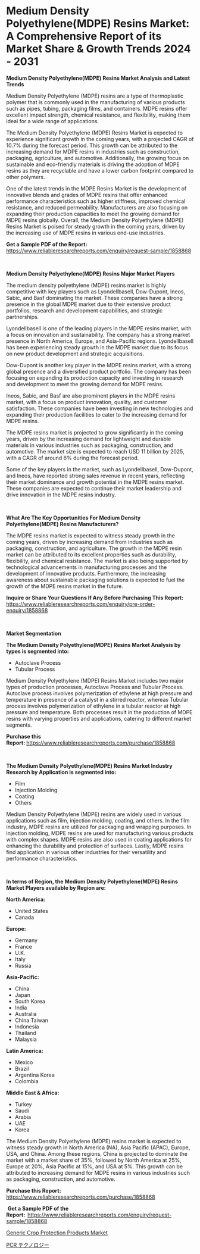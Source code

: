 <p><h1>Medium Density Polyethylene(MDPE) Resins Market: A Comprehensive Report of its Market Share & Growth Trends 2024 - 2031</h1></p><p><strong>Medium Density Polyethylene(MDPE) Resins Market Analysis and Latest Trends</strong></p>
<p><p>Medium Density Polyethylene (MDPE) resins are a type of thermoplastic polymer that is commonly used in the manufacturing of various products such as pipes, tubing, packaging films, and containers. MDPE resins offer excellent impact strength, chemical resistance, and flexibility, making them ideal for a wide range of applications.</p><p>The Medium Density Polyethylene (MDPE) Resins Market is expected to experience significant growth in the coming years, with a projected CAGR of 10.7% during the forecast period. This growth can be attributed to the increasing demand for MDPE resins in industries such as construction, packaging, agriculture, and automotive. Additionally, the growing focus on sustainable and eco-friendly materials is driving the adoption of MDPE resins as they are recyclable and have a lower carbon footprint compared to other polymers.</p><p>One of the latest trends in the MDPE Resins Market is the development of innovative blends and grades of MDPE resins that offer enhanced performance characteristics such as higher stiffness, improved chemical resistance, and reduced permeability. Manufacturers are also focusing on expanding their production capacities to meet the growing demand for MDPE resins globally. Overall, the Medium Density Polyethylene (MDPE) Resins Market is poised for steady growth in the coming years, driven by the increasing use of MDPE resins in various end-use industries.</p></p>
<p><strong>Get a Sample PDF of the Report:&nbsp;</strong> <a href="https://www.reliableresearchreports.com/enquiry/request-sample/1858868">https://www.reliableresearchreports.com/enquiry/request-sample/1858868</a></p>
<p>&nbsp;</p>
<p><strong>Medium Density Polyethylene(MDPE) Resins Major Market Players</strong></p>
<p><p>The medium density polyethylene (MDPE) resins market is highly competitive with key players such as Lyondellbasell, Dow-Dupont, Ineos, Sabic, and Basf dominating the market. These companies have a strong presence in the global MDPE market due to their extensive product portfolios, research and development capabilities, and strategic partnerships.</p><p>Lyondellbasell is one of the leading players in the MDPE resins market, with a focus on innovation and sustainability. The company has a strong market presence in North America, Europe, and Asia-Pacific regions. Lyondellbasell has been experiencing steady growth in the MDPE market due to its focus on new product development and strategic acquisitions.</p><p>Dow-Dupont is another key player in the MDPE resins market, with a strong global presence and a diversified product portfolio. The company has been focusing on expanding its production capacity and investing in research and development to meet the growing demand for MDPE resins.</p><p>Ineos, Sabic, and Basf are also prominent players in the MDPE resins market, with a focus on product innovation, quality, and customer satisfaction. These companies have been investing in new technologies and expanding their production facilities to cater to the increasing demand for MDPE resins.</p><p>The MDPE resins market is projected to grow significantly in the coming years, driven by the increasing demand for lightweight and durable materials in various industries such as packaging, construction, and automotive. The market size is expected to reach USD 11 billion by 2025, with a CAGR of around 6% during the forecast period.</p><p>Some of the key players in the market, such as Lyondellbasell, Dow-Dupont, and Ineos, have reported strong sales revenue in recent years, reflecting their market dominance and growth potential in the MDPE resins market. These companies are expected to continue their market leadership and drive innovation in the MDPE resins industry.</p></p>
<p>&nbsp;</p>
<p><strong>What Are The Key Opportunities For Medium Density Polyethylene(MDPE) Resins Manufacturers?</strong></p>
<p><p>The MDPE resins market is expected to witness steady growth in the coming years, driven by increasing demand from industries such as packaging, construction, and agriculture. The growth in the MDPE resin market can be attributed to its excellent properties such as durability, flexibility, and chemical resistance. The market is also being supported by technological advancements in manufacturing processes and the development of innovative products. Furthermore, the increasing awareness about sustainable packaging solutions is expected to fuel the growth of the MDPE resins market in the future.</p></p>
<p><strong>Inquire or Share Your Questions If Any Before Purchasing This Report:</strong> <a href="https://www.reliableresearchreports.com/enquiry/pre-order-enquiry/1858868">https://www.reliableresearchreports.com/enquiry/pre-order-enquiry/1858868</a></p>
<p>&nbsp;</p>
<p><strong>Market Segmentation</strong></p>
<p><strong>The Medium Density Polyethylene(MDPE) Resins Market Analysis by types is segmented into:</strong></p>
<p><ul><li>Autoclave Process</li><li>Tubular Process</li></ul></p>
<p><p>Medium Density Polyethylene (MDPE) Resins Market includes two major types of production processes, Autoclave Process and Tubular Process. Autoclave process involves polymerization of ethylene at high pressure and temperature in presence of a catalyst in a stirred reactor, whereas Tubular process involves polymerization of ethylene in a tubular reactor at high pressure and temperature. Both processes result in the production of MDPE resins with varying properties and applications, catering to different market segments.</p></p>
<p><strong>Purchase this Report:&nbsp;</strong><a href="https://www.reliableresearchreports.com/purchase/1858868">https://www.reliableresearchreports.com/purchase/1858868</a></p>
<p>&nbsp;</p>
<p><strong>The Medium Density Polyethylene(MDPE) Resins Market Industry Research by Application is segmented into:</strong></p>
<p><ul><li>Film</li><li>Injection Molding</li><li>Coating</li><li>Others</li></ul></p>
<p><p>Medium Density Polyethylene (MDPE) resins are widely used in various applications such as film, injection molding, coating, and others. In the film industry, MDPE resins are utilized for packaging and wrapping purposes. In injection molding, MDPE resins are used for manufacturing various products with complex shapes. MDPE resins are also used in coating applications for enhancing the durability and protection of surfaces. Lastly, MDPE resins find application in various other industries for their versatility and performance characteristics.</p></p>
<p>&nbsp;</p>
<p><strong>In terms of Region, the Medium Density Polyethylene(MDPE) Resins Market Players available by Region are:</strong></p>
<p>
    <p> <strong> North America: </strong>
        <ul>
            <li>United States</li>
            <li>Canada</li>
        </ul>
        </p> 
    <p> <strong> Europe: </strong>
        <ul>
            <li>Germany</li>
            <li>France</li>
            <li>U.K.</li>
            <li>Italy</li>
            <li>Russia</li>
        </ul>
        </p> 
    <p> <strong> Asia-Pacific: </strong>
        <ul>
            <li>China</li>
            <li>Japan</li>
            <li>South Korea</li>
            <li>India</li>
            <li>Australia</li>
            <li>China Taiwan</li>
            <li>Indonesia</li>
            <li>Thailand</li>
            <li>Malaysia</li>
        </ul>
        </p> 
    <p> <strong> Latin America: </strong>
        <ul>
            <li>Mexico</li>
            <li>Brazil</li>
            <li>Argentina Korea</li>
            <li>Colombia</li>
        </ul>
        </p> 
    <p> <strong> Middle East & Africa: </strong>
        <ul>
            <li>Turkey</li>
            <li>Saudi</li>
            <li>Arabia</li>
            <li>UAE</li>
            <li>Korea</li>
        </ul>
    </p>
    </p>
<p><p>The Medium Density Polyethylene (MDPE) resins market is expected to witness steady growth in North America (NA), Asia Pacific (APAC), Europe, USA, and China. Among these regions, China is projected to dominate the market with a market share of 35%, followed by North America at 25%, Europe at 20%, Asia Pacific at 15%, and USA at 5%. This growth can be attributed to increasing demand for MDPE resins in various industries such as packaging, construction, and automotive.</p></p>
<p><strong>Purchase this Report: </strong><a href="https://www.reliableresearchreports.com/purchase/1858868">https://www.reliableresearchreports.com/purchase/1858868</a></p>
<p>&nbsp;<strong>Get a Sample PDF of the Report:&nbsp;&nbsp;</strong><a href="https://www.reliableresearchreports.com/enquiry/request-sample/1858868">https://www.reliableresearchreports.com/enquiry/request-sample/1858868</a></p>
<p><strong></strong></p>
<p><p><a href="https://github.com/RichRobinson5/Market-Research-Report-List-4/blob/main/generic-crop-protection-products-market.md">Generic Crop Protection Products Market</a></p><p><a href="https://github.com/oqoeusbvpadwjs08/Market-Research-Report-List-1/blob/main/77386911572.md">PCR テクノロジー</a></p></p>